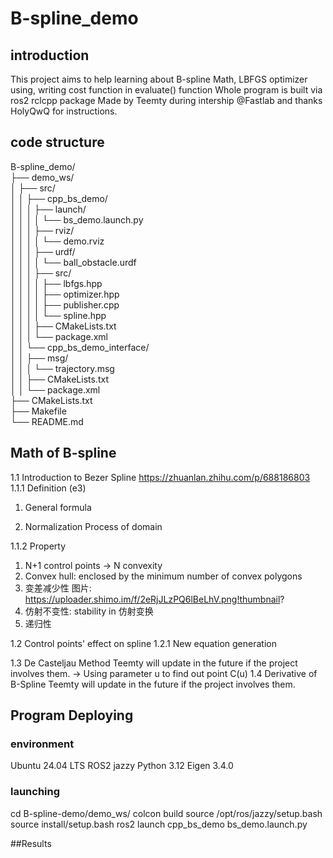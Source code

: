 # B-spline_demo
## introduction
This project aims to help learning about B-spline Math, LBFGS optimizer using, writing cost function in evaluate() function
Whole program is built via ros2 rclcpp package
Made by Teemty during intership @Fastlab and thanks HolyQwQ for instructions.

## code structure
B-spline_demo/  
├── demo_ws/  
│   ├── src/  
│   │   ├── cpp_bs_demo/  
│   │   │   ├── launch/  
│   │   │   │   └── bs_demo.launch.py  
│   │   │   ├── rviz/  
│   │   │   │   └── demo.rviz  
│   │   │   ├── urdf/  
│   │   │   │   └── ball_obstacle.urdf  
│   │   │   ├── src/  
│   │   │   │   ├── lbfgs.hpp  
│   │   │   │   ├── optimizer.hpp  
│   │   │   │   ├── publisher.cpp  
│   │   │   │   └── spline.hpp  
│   │   │   ├── CMakeLists.txt  
│   │   │   └── package.xml  
│   │   └── cpp_bs_demo_interface/  
│   │       ├── msg/  
│   │       │   └── trajectory.msg  
│   │       ├── CMakeLists.txt  
│   │       └── package.xml  
├── CMakeLists.txt  
├── Makefile  
└── README.md  
  
## Math of B-spline
1.1 Introduction to Bezer Spline
https://zhuanlan.zhihu.com/p/688186803
1.1.1 Definition (e3)
1) General formula


2) Normalization Process of domain

1.1.2 Property
1) N+1 control points -> N convexity
2) Convex hull: enclosed by the minimum number of convex polygons
3) 变差减少性
图片: https://uploader.shimo.im/f/2eRjJLzPQ6lBeLhV.png!thumbnail?
4) 仿射不变性: stability in 仿射变换
5) 递归性


1.2 Control points' effect on spline
1.2.1 New equation generation




1.3 De Casteljau Method 
Teemty will update in the future if the project involves them.
-> Using parameter u to find out point C(u)
1.4 Derivative of B-Spline
Teemty will update in the future if the project involves them.

## Program Deploying
### environment
Ubuntu 24.04 LTS 
ROS2 jazzy
Python 3.12
Eigen 3.4.0

### launching
cd B-spline-demo/demo_ws/
colcon build
source /opt/ros/jazzy/setup.bash
source install/setup.bash
ros2 launch cpp_bs_demo bs_demo.launch.py

##Results


